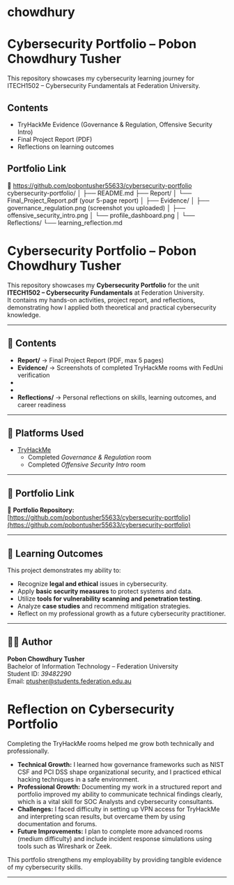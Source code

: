 # chowdhury
# Cybersecurity Portfolio – Pobon Chowdhury Tusher  

This repository showcases my cybersecurity learning journey for ITECH1502 – Cybersecurity Fundamentals at Federation University.  

## Contents
- TryHackMe Evidence (Governance & Regulation, Offensive Security Intro)  
- Final Project Report (PDF)  
- Reflections on learning outcomes  

## Portfolio Link
🔗 https://github.com/pobontusher55633/cybersecurity-portfolio
cybersecurity-portfolio/
│
├── README.md
├── Report/
│   └── Final_Project_Report.pdf   (your 5-page report)
│
├── Evidence/
│   ├── governance_regulation.png  (screenshot you uploaded)
│   ├── offensive_security_intro.png
│   └── profile_dashboard.png
│
└── Reflections/
    └── learning_reflection.md
# Cybersecurity Portfolio – Pobon Chowdhury Tusher  

This repository showcases my **Cybersecurity Portfolio** for the unit **ITECH1502 – Cybersecurity Fundamentals** at Federation University.  
It contains my hands-on activities, project report, and reflections, demonstrating how I applied both theoretical and practical cybersecurity knowledge.  

---

## 📌 Contents  

- **Report/** → Final Project Report (PDF, max 5 pages)  
- **Evidence/** → Screenshots of completed TryHackMe rooms with FedUni verification
- 
- 
- **Reflections/** → Personal reflections on skills, learning outcomes, and career readiness  

---

## 🚀 Platforms Used  

- [TryHackMe](https://tryhackme.com/)  
  - Completed *Governance & Regulation* room  
  - Completed *Offensive Security Intro* room  

---

## 📂 Portfolio Link  

🔗 **Portfolio Repository:** [https://github.com/pobontusher55633/cybersecurity-portfolio](https://github.com/pobontusher55633/cybersecurity-portfolio)  

---

## 🎯 Learning Outcomes  

This project demonstrates my ability to:  

- Recognize **legal and ethical** issues in cybersecurity.  
- Apply **basic security measures** to protect systems and data.  
- Utilize **tools for vulnerability scanning and penetration testing**.  
- Analyze **case studies** and recommend mitigation strategies.  
- Reflect on my professional growth as a future cybersecurity practitioner.  

---

## 👨‍💻 Author  

**Pobon Chowdhury Tusher**  
Bachelor of Information Technology – Federation University  
Student ID: *39482290*  
Email: ptusher@students.federation.edu.au
# Reflection on Cybersecurity Portfolio  

Completing the TryHackMe rooms helped me grow both technically and professionally.  

- **Technical Growth:** I learned how governance frameworks such as NIST CSF and PCI DSS shape organizational security, and I practiced ethical hacking techniques in a safe environment.  
- **Professional Growth:** Documenting my work in a structured report and portfolio improved my ability to communicate technical findings clearly, which is a vital skill for SOC Analysts and cybersecurity consultants.  
- **Challenges:** I faced difficulty in setting up VPN access for TryHackMe and interpreting scan results, but overcame them by using documentation and forums.  
- **Future Improvements:** I plan to complete more advanced rooms (medium difficulty) and include incident response simulations using tools such as Wireshark or Zeek.  

This portfolio strengthens my employability by providing tangible evidence of my cybersecurity skills.  

---
